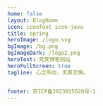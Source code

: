 ```yaml
---
home: false
layout: BlogHome
icon: iconfont icon-java
title: spring
heroImage: /logo.svg
bgImage: /bg.png
bgImageDark: /logo2.png
heroText: 梵梵博客网站
heroFullScreen: true
tagline: 心之所向，无畏无惧。


footer: 京ICP备2023025628号-1
---
```


